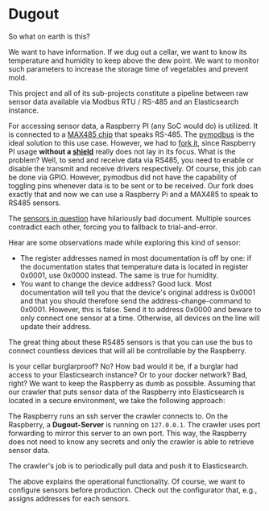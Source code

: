 # Dugout

So what on earth is this?

We want to have information. If we dug out a cellar, we want to know its
temperature and humidity to keep above the dew point. We want to monitor
such parameters to increase the storage time of vegetables and prevent mold.

This project and all of its sub-projects constitute a pipeline between raw sensor data
available via Modbus RTU / RS-485 and an Elasticsearch instance.

For accessing sensor data, a Raspberry PI (any SoC would do) is utilized. It
is connected to a
[MAX485 chip](https://www.maximintegrated.com/en/products/interface/transceivers/MAX485.html)
that speaks RS-485. The [pymodbus](https://riptideio.github.io/pymodbus/) is
the ideal solution to this use case. However, we had to [fork
it](https://github.com/abzicht/pymodbus), since
Raspberry PI usage __without a
[shield](https://www.sparkfun.com/products/retired/13706)__ really does not
lay in its focus. What is the problem? Well, to send and receive data via
RS485, you need to enable or disable the transmit and receive drivers respectively.
Of course, this job can be done via GPIO. However, pymodbus did not have the
capability of toggling pins whenever data is to be sent or to be received.
Our fork does exactly that and now we can use a Raspberry Pi and a MAX485 to
speak to RS485 sensors.

The [sensors in question](https://www.banggood.com/Modbus-RS485-Temperature-and-Humidity-Transmitter-Sensor-High-Precision-Monitoring-p-1159961.html?cur_warehouse=CN)
have hilariously bad document. Multiple sources contradict each other,
forcing you to fallback to trial-and-error.

Hear are some observations made while exploring this kind of sensor:

* The register addresses named in most documentation is off by one: if the
  documentation states that temperature data is located in register 0x0001,
  use 0x0000 instead. The same is true for humidity.
* You want to change the device address? Good luck. Most documentation will
  tell you that the device's original address is 0x0001 and that you should
  therefore send the address-change-command to 0x0001. However, this is false.
  Send it to address 0x0000 and beware to only connect one sensor at a time.
  Otherwise, all devices on the line will update their address.

The great thing about these RS485 sensors is that you can use the bus to
connect countless devices that will all be controllable by the Raspberry.

Is your cellar burglarproof? No? How bad would it be, if a burglar had access
to your Elasticsearch instance? Or to your docker network? Bad, right? We want
to keep the Raspberry as dumb as possible. Assuming that our crawler that puts
sensor data of the Raspberry into Elasticsearch is located in a secure
environment, we take the following approach:

The Raspberry runs an ssh server the crawler connects to. On the Raspberry, a
__Dugout-Server__ is running on `127.0.0.1`. The crawler uses port forwarding
to mirror this server to an own port. This way, the Raspberry does not need to
know any secrets and only the crawler is able to retrieve sensor data.

The crawler's job is to periodically pull data and push it to Elasticsearch.

The above explains the operational functionality. Of course, we want to
configure sensors before production. Check out the configurator that, e.g.,
assigns addresses for each sensors.
